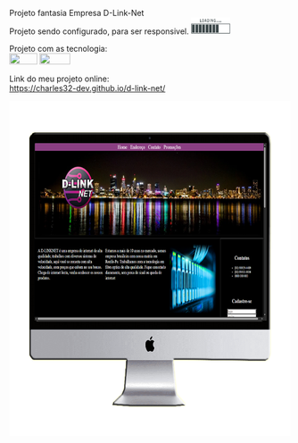 Projeto fantasia Empresa D-Link-Net<br>
Projeto sendo configurado, para ser responsivel.
<img src="https://github.com/Charles32-Dev/d-link-net/blob/main/img/loading.png?raw=true" width="70px" height="30px">


Projeto com as tecnologia:
<br>
<img src="https://img.shields.io/badge/HTML5-E34F26?style=for-the-badge&logo=html5&logoColor=white" width="50px" height="20px">
<img src="https://img.shields.io/badge/CSS-239120?&style=for-the-badge&logo=css3&logoColor=white" width="55px" height="20px">


Link do meu projeto online:<br>
https://charles32-dev.github.io/d-link-net/






<img src="https://github.com/Charles32-Dev/d-link-net/blob/main/img/desktop.png?raw=true" width="700px" height="600px">
